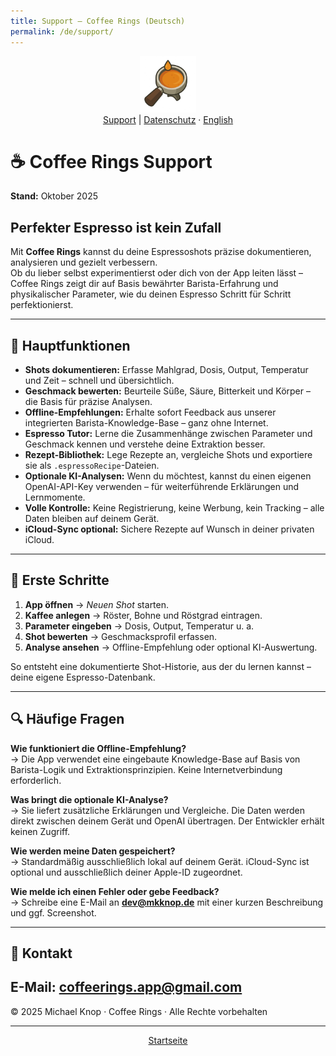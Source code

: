 ```yaml
---
title: Support – Coffee Rings (Deutsch)
permalink: /de/support/
---
```


<p align="center">
  <img src="/assets/coffeerings.png" alt="Coffee Rings" width="90"><br>
  <a href="/de/support/">Support</a> | <a href="/de/privacy/">Datenschutz</a> ·
  <a href="/en/support/">English</a>
</p>

# ☕ Coffee Rings Support
**Stand:** Oktober 2025  

## Perfekter Espresso ist kein Zufall

Mit **Coffee Rings** kannst du deine Espressoshots präzise dokumentieren, analysieren und gezielt verbessern.  
Ob du lieber selbst experimentierst oder dich von der App leiten lässt – Coffee Rings zeigt dir auf Basis bewährter Barista-Erfahrung und physikalischer Parameter, wie du deinen Espresso Schritt für Schritt perfektionierst.

---

## 🚀 Hauptfunktionen
- **Shots dokumentieren:** Erfasse Mahlgrad, Dosis, Output, Temperatur und Zeit – schnell und übersichtlich.  
- **Geschmack bewerten:** Beurteile Süße, Säure, Bitterkeit und Körper – die Basis für präzise Analysen.  
- **Offline-Empfehlungen:** Erhalte sofort Feedback aus unserer integrierten Barista-Knowledge-Base – ganz ohne Internet.  
- **Espresso Tutor:** Lerne die Zusammenhänge zwischen Parameter und Geschmack kennen und verstehe deine Extraktion besser.  
- **Rezept-Bibliothek:** Lege Rezepte an, vergleiche Shots und exportiere sie als `.espressoRecipe`-Dateien.  
- **Optionale KI-Analysen:** Wenn du möchtest, kannst du einen eigenen OpenAI-API-Key verwenden – für weiterführende Erklärungen und Lernmomente.  
- **Volle Kontrolle:** Keine Registrierung, keine Werbung, kein Tracking – alle Daten bleiben auf deinem Gerät.  
- **iCloud-Sync optional:** Sichere Rezepte auf Wunsch in deiner privaten iCloud.  

---

## 📘 Erste Schritte
1. **App öffnen** → *Neuen Shot* starten.  
2. **Kaffee anlegen** → Röster, Bohne und Röstgrad eintragen.  
3. **Parameter eingeben** → Dosis, Output, Temperatur u. a.  
4. **Shot bewerten** → Geschmacksprofil erfassen.  
5. **Analyse ansehen** → Offline-Empfehlung oder optional KI-Auswertung.  

So entsteht eine dokumentierte Shot-Historie, aus der du lernen kannst – deine eigene Espresso-Datenbank.

---

## 🔍 Häufige Fragen

**Wie funktioniert die Offline-Empfehlung?**  
→ Die App verwendet eine eingebaute Knowledge-Base auf Basis von Barista-Logik und Extraktionsprinzipien. Keine Internetverbindung erforderlich.

**Was bringt die optionale KI-Analyse?**  
→ Sie liefert zusätzliche Erklärungen und Vergleiche. Die Daten werden direkt zwischen deinem Gerät und OpenAI übertragen. Der Entwickler erhält keinen Zugriff.

**Wie werden meine Daten gespeichert?**  
→ Standardmäßig ausschließlich lokal auf deinem Gerät. iCloud-Sync ist optional und ausschließlich deiner Apple-ID zugeordnet.

**Wie melde ich einen Fehler oder gebe Feedback?**  
→ Schreibe eine E-Mail an **dev@mkknop.de** mit einer kurzen Beschreibung und ggf. Screenshot.  

---

## 📩 Kontakt
E-Mail: **coffeerings.app@gmail.com**  
---

© 2025 Michael Knop · Coffee Rings · Alle Rechte vorbehalten

---

<p align="center">
  <a href="/">Startseite</a>
</p>
